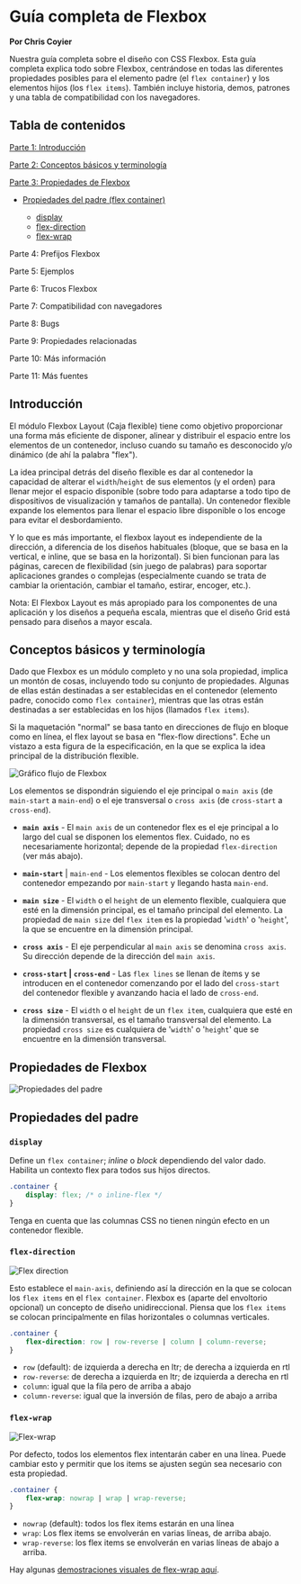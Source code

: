 # Guía completa de Flexbox

**Por Chris Coyier**

Nuestra guía completa sobre el diseño con CSS Flexbox. Esta guía completa explica todo sobre Flexbox, centrándose en todas las diferentes propiedades posibles para el elemento padre (el ``flex container``) y los elementos hijos (los ``flex items``). También incluye historia, demos, patrones y una tabla de compatibilidad con los navegadores.

## Tabla de contenidos

[Parte 1: Introducción](#introducción)

[Parte 2: Conceptos básicos y terminología](#conceptos-básicos-y-terminología)

[Parte 3: Propiedades de Flexbox](#propiedades-de-flexbox)

* [Propiedades del padre (flex container)](#propiedades-del-padre)

    * [display](#display)
    * [flex-direction](#flex-direction)
    * [flex-wrap](#flex-wrap)

Parte 4: Prefijos Flexbox

Parte 5: Ejemplos

Parte 6: Trucos Flexbox

Parte 7: Compatibilidad con navegadores

Parte 8: Bugs

Parte 9: Propiedades relacionadas

Parte 10: Más información

Parte 11: Más fuentes

## Introducción

El módulo Flexbox Layout (Caja flexible) tiene como objetivo proporcionar una forma más eficiente de disponer, alinear y distribuir el espacio entre los elementos de un contenedor, incluso cuando su tamaño es desconocido y/o dinámico (de ahí la palabra "flex").

La idea principal detrás del diseño flexible es dar al contenedor la capacidad de alterar el ``width``/``height`` de sus elementos (y el orden) para llenar mejor el espacio disponible (sobre todo para adaptarse a todo tipo de dispositivos de visualización y tamaños de pantalla). Un contenedor flexible expande los elementos para llenar el espacio libre disponible o los encoge para evitar el desbordamiento.

Y lo que es más importante, el flexbox layout es independiente de la dirección, a diferencia de los diseños habituales (bloque, que se basa en la vertical, e inline, que se basa en la horizontal). Si bien funcionan para las páginas, carecen de flexibilidad (sin juego de palabras) para soportar aplicaciones grandes o complejas (especialmente cuando se trata de cambiar la orientación, cambiar el tamaño, estirar, encoger, etc.).

Nota: El Flexbox Layout es más apropiado para los componentes de una aplicación y los diseños a pequeña escala, mientras que el diseño Grid está pensado para diseños a mayor escala.

## Conceptos básicos y terminología

Dado que Flexbox es un módulo completo y no una sola propiedad, implica un montón de cosas, incluyendo todo su conjunto de propiedades. Algunas de ellas están destinadas a ser establecidas en el contenedor (elemento padre, conocido como ``flex container``), mientras que las otras están destinadas a ser establecidas en los hijos (llamados ``flex items``).

Si la maquetación "normal" se basa tanto en direcciones de flujo en bloque como en línea, el flex layout se basa en "flex-flow directions". Eche un vistazo a esta figura de la especificación, en la que se explica la idea principal de la distribución flexible.

![Gráfico flujo de Flexbox](../Flexbox%20CSS%20Tricks/img/flexbox-basic-terminology.svg "flex-flow directions")

Los elementos se dispondrán siguiendo el eje principal o ``main axis`` (de ``main-start`` a ``main-end``) o el eje transversal o ``cross axis`` (de ``cross-start`` a ``cross-end``).

* __``main axis``__ - El ``main axis`` de un contenedor flex es el eje principal a lo largo del cual se disponen los elementos flex. Cuidado, no es necesariamente horizontal; depende de la propiedad ``flex-direction`` (ver más abajo).

* __``main-start``__ | ``main-end`` - Los elementos flexibles se colocan dentro del contenedor empezando por ``main-start`` y llegando hasta ``main-end``.
* __``main size``__ - El ``width`` o el ``height`` de un elemento flexible, cualquiera que esté en la dimensión principal, es el tamaño principal del elemento. La propiedad de ``main size`` del ``flex item`` es la propiedad '``width``' o '``height``', la que se encuentre en la dimensión principal.

* __``cross axis``__ - El eje perpendicular al ``main axis`` se denomina ``cross axis``. Su dirección depende de la dirección del ``main axis``.

* __``cross-start`` | ``cross-end``__ - Las ``flex lines`` se llenan de ítems y se introducen en el contenedor comenzando por el lado del ``cross-start`` del contenedor flexible y avanzando hacia el lado de ``cross-end``.

* __``cross size``__ - El ``width`` o el ``height`` de un ``flex item``, cualquiera que esté en la dimensión transversal, es el tamaño transversal del elemento. La propiedad ``cross size`` es cualquiera de '``width``' o '``height``' que se encuentre en la dimensión transversal.

## Propiedades de Flexbox

![Propiedades del padre](../Flexbox%20CSS%20Tricks/img/flex-container.svg "Flex container")

## Propiedades del padre

### ``display``

Define un ``flex container``; _inline_ o _block_ dependiendo del valor dado. Habilita un contexto flex para todos sus hijos directos.

```css
.container {
    display: flex; /* o inline-flex */
}
```

Tenga en cuenta que las columnas CSS no tienen ningún efecto en un contenedor flexible.

### ``flex-direction``

![Flex direction](../Flexbox%20CSS%20Tricks/img/flex-direction.svg "flex-direction")

Esto establece el ``main-axis``, definiendo así la dirección en la que se colocan los ``flex items`` en el ``flex container``. Flexbox es (aparte del envoltorio opcional) un concepto de diseño unidireccional. Piensa que los ``flex items`` se colocan principalmente en filas horizontales o columnas verticales.

```css
.container {
    flex-direction: row | row-reverse | column | column-reverse;
}
```
* ``row`` (default): de izquierda a derecha en ltr; de derecha a izquierda en rtl
* ``row-reverse``: de derecha a izquierda en ltr; de izquierda a derecha en rtl
* ``column``: igual que la fila pero de arriba a abajo
* ``column-reverse``: igual que la inversión de filas, pero de abajo a arriba

### ``flex-wrap``

![Flex-wrap](../Flexbox%20CSS%20Tricks/img/flex-wrap.svg "flex-wrap")

Por defecto, todos los elementos flex intentarán caber en una línea. Puede cambiar esto y permitir que los items se ajusten según sea necesario con esta propiedad.

```css
.container {
    flex-wrap: nowrap | wrap | wrap-reverse;
}
```

* ``nowrap`` (default): todos los flex items estarán en una línea
* ``wrap``: Los flex items se envolverán en varias líneas, de arriba abajo.
* ``wrap-reverse``: los flex items se envolverán en varias líneas de abajo a arriba.

Hay algunas [demostraciones visuales de flex-wrap aquí](https://codepen.io/NPascual/pen/rNoJQYy).